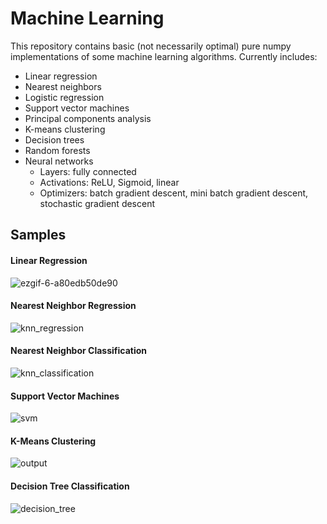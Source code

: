 # Machine Learning

This repository contains basic (not necessarily optimal) pure numpy implementations of some machine learning algorithms. Currently includes:

- Linear regression
- Nearest neighbors
- Logistic regression 
- Support vector machines 
- Principal components analysis 
- K-means clustering
- Decision trees
- Random forests
- Neural networks
  - Layers: fully connected 
  - Activations: ReLU, Sigmoid, linear
  - Optimizers: batch gradient descent, mini batch gradient descent, stochastic gradient descent 

## Samples

#### Linear Regression

![ezgif-6-a80edb50de90](https://user-images.githubusercontent.com/65565946/126893678-16c7ca8c-70c5-4650-ac71-22cb5a0f0c29.gif)

#### Nearest Neighbor Regression

![knn_regression](https://user-images.githubusercontent.com/65565946/127392415-bf4f8fe3-fad4-415f-961a-a5dc3ba9fd30.png)

#### Nearest Neighbor Classification

![knn_classification](https://user-images.githubusercontent.com/65565946/127392294-12d67e54-d010-4395-8a91-1643dcd84bd3.png)

#### Support Vector Machines

![svm](https://user-images.githubusercontent.com/65565946/127392069-874ac6c7-f859-41b0-8503-263797fa6437.png)

#### K-Means Clustering

![output](https://user-images.githubusercontent.com/65565946/128057555-f611d187-2341-4c64-923c-def8a098dd2e.png)

#### Decision Tree Classification

![decision_tree](https://user-images.githubusercontent.com/65565946/127392479-1ede1293-a960-4952-9436-01da748bdeb9.png)

<!-- ## References
- Stanford CS229 http://cs229.stanford.edu/
- Elements of Statistical Learning https://web.stanford.edu/~hastie/Papers/ESLII.pd
- Stanford CS230 https://cs230.stanford.edu/ and DeepLearning.AI Specialization on Coursera -->
